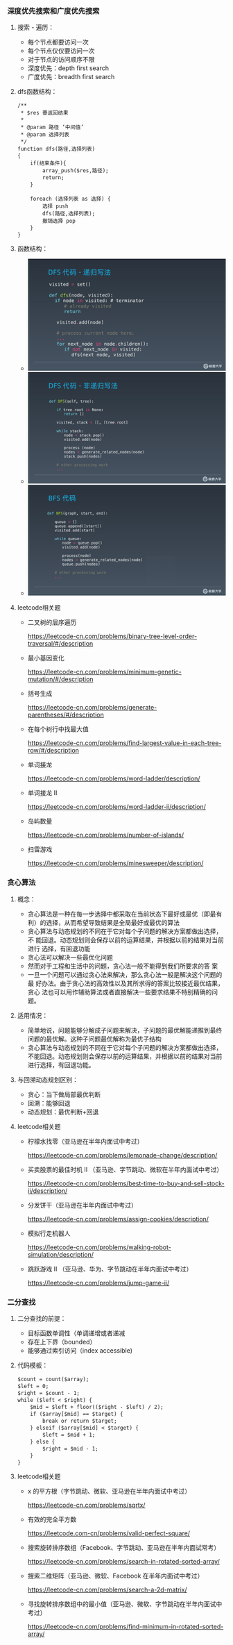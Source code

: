 ### 深度优先搜索和广度优先搜索

1. 搜索 - 遍历：
   - 每个节点都要访问一次  
   - 每个节点仅仅要访问一次
   - 对于节点的访问顺序不限
   - 深度优先：depth first search
   - 广度优先：breadth first search
1. dfs函数结构：
    ```
    /**
     * $res 要返回结果
     *
     * @param 路径 ‘中间值’
     * @param 选择列表
     */
    function dfs(路径,选择列表)
    {
        if(结束条件){
            array_push($res,路径);
            return;
        }
    
        foreach (选择列表 as 选择) {
            选择 push
            dfs(路径,选择列表);
            撤销选择 pop
        }
    }
    ```
1. 函数结构：
    - ![Xnip2020-08-12_17-51-04](./src/dfs.jpg)
    - ![Xnip2020-08-12_17-51-04](./src/dfs2.jpg)
    - ![Xnip2020-08-12_17-51-04](./src/bfs.jpg)
1. leetcode相关题

   - 二叉树的层序遍历  

     <https://leetcode-cn.com/problems/binary-tree-level-order-traversal/#/description>

   - 最小基因变化  

     <https://leetcode-cn.com/problems/minimum-genetic-mutation/#/description>

   - 括号生成   

     <https://leetcode-cn.com/problems/generate-parentheses/#/description>

   - 在每个树行中找最大值   

     <https://leetcode-cn.com/problems/find-largest-value-in-each-tree-row/#/description>

   - 单词接龙   

     <https://leetcode-cn.com/problems/word-ladder/description/>

   - 单词接龙 II   

     <https://leetcode-cn.com/problems/word-ladder-ii/description/>

   - 岛屿数量   

     <https://leetcode-cn.com/problems/number-of-islands/>

   - 扫雷游戏   

     <https://leetcode-cn.com/problems/minesweeper/description/>
     
### 贪心算法     

1. 概念：
   - 贪心算法是一种在每一步选择中都采取在当前状态下最好或最优（即最有
     利）的选择，从而希望导致结果是全局最好或最优的算法  
   - 贪心算法与动态规划的不同在于它对每个子问题的解决方案都做出选择，不
     能回退。动态规划则会保存以前的运算结果，并根据以前的结果对当前进行
     选择，有回退功能
   - 贪心法可以解决一些最优化问题
   - 然而对于工程和生活中的问题，贪心法一般不能得到我们所要求的答
     案
   - 一旦一个问题可以通过贪心法来解决，那么贪心法一般是解决这个问题的最
     好办法。由于贪心法的高效性以及其所求得的答案比较接近最优结果，贪心
     法也可以用作辅助算法或者直接解决一些要求结果不特别精确的问题。

1. 适用情况：
   - 简单地说，问题能够分解成子问题来解决，子问题的最优解能递推到最终
     问题的最优解。这种子问题最优解称为最优子结构  
   - 贪心算法与动态规划的不同在于它对每个子问题的解决方案都做出选择，
     不能回退。动态规划则会保存以前的运算结果，并根据以前的结果对当前
     进行选择，有回退功能。
1. 与回溯动态规划区别：
   - 贪心：当下做局部最优判断  
   - 回溯：能够回退
   - 动态规划：最优判断+回退
1. leetcode相关题

   - 柠檬水找零（亚马逊在半年内面试中考过）  

     <https://leetcode-cn.com/problems/lemonade-change/description/>

   - 买卖股票的最佳时机 II （亚马逊、字节跳动、微软在半年内面试中考过）  

     <https://leetcode-cn.com/problems/best-time-to-buy-and-sell-stock-ii/description/>

   - 分发饼干（亚马逊在半年内面试中考过）   

     <https://leetcode-cn.com/problems/assign-cookies/description/>

   - 模拟行走机器人   

     <https://leetcode-cn.com/problems/walking-robot-simulation/description/>

   - 跳跃游戏 II （亚马逊、华为、字节跳动在半年内面试中考过）   

     <https://leetcode-cn.com/problems/jump-game-ii/>
     
### 二分查找     
1. 二分查找的前提：
   - 目标函数单调性（单调递增或者递减  
   - 存在上下界（bounded）
   - 能够通过索引访问（index accessible)

1. 代码模板：
    ```
    $count = count($array);
    $left = 0;
    $right = $count - 1;
    while ($left < $right) {
        $mid = $left + floor(($right - $left) / 2);
        if ($array[$mid] == $target) {
            break or return $target;
        } elseif ($array[$mid] < $target) {
            $left = $mid + 1;
        } else {
            $right = $mid - 1;
        }
    }
    ```
1. leetcode相关题

   - x 的平方根（字节跳动、微软、亚马逊在半年内面试中考过）  

     <https://leetcode-cn.com/problems/sqrtx/>

   - 有效的完全平方数  

     <https://leetcode.com-cn/problems/valid-perfect-square/>

   - 搜索旋转排序数组（Facebook、字节跳动、亚马逊在半年内面试常考）  

     <https://leetcode-cn.com/problems/search-in-rotated-sorted-array/>

   - 搜索二维矩阵（亚马逊、微软、Facebook 在半年内面试中考过）  

     <https://leetcode-cn.com/problems/search-a-2d-matrix/>

   - 寻找旋转排序数组中的最小值（亚马逊、微软、字节跳动在半年内面试中考过）  

     <https://leetcode-cn.com/problems/find-minimum-in-rotated-sorted-array/>